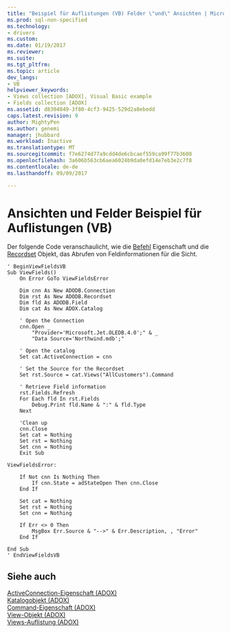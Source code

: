 ```yaml
---
title: "Beispiel für Auflistungen (VB) Felder \"und\" Ansichten | Microsoft Docs"
ms.prod: sql-non-specified
ms.technology:
- drivers
ms.custom: 
ms.date: 01/19/2017
ms.reviewer: 
ms.suite: 
ms.tgt_pltfrm: 
ms.topic: article
dev_langs:
- VB
helpviewer_keywords:
- Views collection [ADOX], Visual Basic example
- Fields collection [ADOX]
ms.assetid: d8304849-3f80-4cf3-9425-529d2a8ebedd
caps.latest.revision: 9
author: MightyPen
ms.author: genemi
manager: jhubbard
ms.workload: Inactive
ms.translationtype: MT
ms.sourcegitcommit: f7e6274d77a9cdd4de6cbcaef559ca99f77b3608
ms.openlocfilehash: 3a606b563cb6aea6024b9da0efd14e7eb3e2c7f8
ms.contentlocale: de-de
ms.lasthandoff: 09/09/2017

---
```

# <a name="views-and-fields-collections-example-vb"></a>Ansichten und Felder Beispiel für Auflistungen (VB)
Der folgende Code veranschaulicht, wie die [Befehl](../../../ado/reference/adox-api/command-property-adox.md) Eigenschaft und die [Recordset](../../../ado/reference/ado-api/recordset-object-ado.md) Objekt, das Abrufen von Feldinformationen für die Sicht.  
  
```  
' BeginViewFieldsVB  
Sub ViewFields()  
    On Error GoTo ViewFieldsError  
  
    Dim cnn As New ADODB.Connection  
    Dim rst As New ADODB.Recordset  
    Dim fld As ADODB.Field  
    Dim cat As New ADOX.Catalog  
  
    ' Open the Connection  
    cnn.Open _  
        "Provider='Microsoft.Jet.OLEDB.4.0';" & _  
        "Data Source='Northwind.mdb';"  
  
    ' Open the catalog  
    Set cat.ActiveConnection = cnn  
  
    ' Set the Source for the Recordset  
    Set rst.Source = cat.Views("AllCustomers").Command  
  
    ' Retrieve Field information  
    rst.Fields.Refresh  
    For Each fld In rst.Fields  
        Debug.Print fld.Name & ":" & fld.Type  
    Next  
  
    'Clean up  
    cnn.Close  
    Set cat = Nothing  
    Set rst = Nothing  
    Set cnn = Nothing  
    Exit Sub  
  
ViewFieldsError:  
  
    If Not cnn Is Nothing Then  
        If cnn.State = adStateOpen Then cnn.Close  
    End If  
  
    Set cat = Nothing  
    Set rst = Nothing  
    Set cnn = Nothing  
  
    If Err <> 0 Then  
        MsgBox Err.Source & "-->" & Err.Description, , "Error"  
    End If  
  
End Sub  
' EndViewFieldsVB  
```  
  
## <a name="see-also"></a>Siehe auch  
 [ActiveConnection-Eigenschaft (ADOX)](../../../ado/reference/adox-api/activeconnection-property-adox.md)   
 [Katalogobjekt (ADOX)](../../../ado/reference/adox-api/catalog-object-adox.md)   
 [Command-Eigenschaft (ADOX)](../../../ado/reference/adox-api/command-property-adox.md)   
 [View-Objekt (ADOX)](../../../ado/reference/adox-api/view-object-adox.md)   
 [Views-Auflistung (ADOX)](../../../ado/reference/adox-api/views-collection-adox.md)

